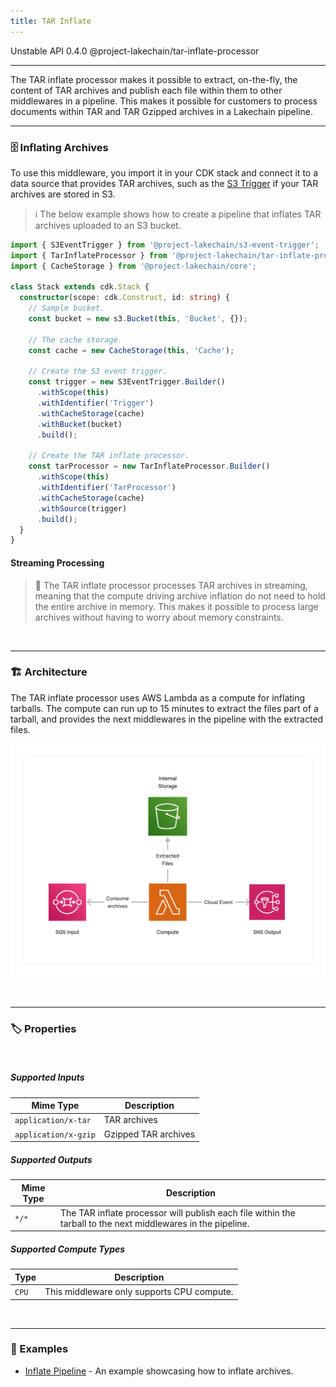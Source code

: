 ```yaml
---
title: TAR Inflate
---
```


<span title="Label: Pro" data-view-component="true" class="Label Label--api text-uppercase">
  Unstable API
</span>
<span title="Label: Pro" data-view-component="true" class="Label Label--version text-uppercase">
  0.4.0
</span>
<span title="Label: Pro" data-view-component="true" class="Label Label--package">
  @project-lakechain/tar-inflate-processor
</span>
<br>

---

The TAR inflate processor makes it possible to extract, on-the-fly, the content of TAR archives and publish each file within them to other middlewares in a pipeline. This makes it possible for customers to process documents within TAR and TAR Gzipped archives in a Lakechain pipeline.

---

### 🗄️ Inflating Archives

To use this middleware, you import it in your CDK stack and connect it to a data source that provides TAR archives, such as the [S3 Trigger](/project-lakechain/triggers/s3-event-trigger) if your TAR archives are stored in S3.

> ℹ️ The below example shows how to create a pipeline that inflates TAR archives uploaded to an S3 bucket.

```typescript
import { S3EventTrigger } from '@project-lakechain/s3-event-trigger';
import { TarInflateProcessor } from '@project-lakechain/tar-inflate-processor';
import { CacheStorage } from '@project-lakechain/core';

class Stack extends cdk.Stack {
  constructor(scope: cdk.Construct, id: string) {
    // Sample bucket.
    const bucket = new s3.Bucket(this, 'Bucket', {});

    // The cache storage.
    const cache = new CacheStorage(this, 'Cache');

    // Create the S3 event trigger.
    const trigger = new S3EventTrigger.Builder()
      .withScope(this)
      .withIdentifier('Trigger')
      .withCacheStorage(cache)
      .withBucket(bucket)
      .build();

    // Create the TAR inflate processor.
    const tarProcessor = new TarInflateProcessor.Builder()
      .withScope(this)
      .withIdentifier('TarProcessor')
      .withCacheStorage(cache)
      .withSource(trigger)
      .build();
  }
}
```

#### Streaming Processing

> 💁 The TAR inflate processor processes TAR archives in streaming, meaning that the compute driving archive inflation do not need to hold the entire archive in memory. This makes it possible to process large archives without having to worry about memory constraints.

<br>

---

### 🏗️ Architecture

The TAR inflate processor uses AWS Lambda as a compute for inflating tarballs. The compute can run up to 15 minutes to extract the files part of a tarball, and provides the next middlewares in the pipeline with the extracted files.

![TAR Inflate Architecture](../../../assets/tar-inflate-processor-architecture.png)

<br>

---

### 🏷️ Properties

<br>

##### Supported Inputs

|  Mime Type  | Description |
| ----------- | ----------- |
| `application/x-tar` | TAR archives |
| `application/x-gzip` | Gzipped TAR archives |

##### Supported Outputs

|  Mime Type  | Description |
| ----------- | ----------- |
| `*/*` | The TAR inflate processor will publish each file within the tarball to the next middlewares in the pipeline.

##### Supported Compute Types

| Type  | Description |
| ----- | ----------- |
| `CPU` | This middleware only supports CPU compute. |

<br>

---

### 📖 Examples

- [Inflate Pipeline](https://github.com/awslabs/project-lakechain/tree/main/examples/simple-pipelines/inflate-pipeline) - An example showcasing how to inflate archives.
